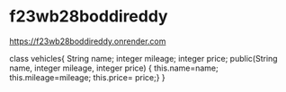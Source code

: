 # f23wb28boddireddy
https://f23wb28boddireddy.onrender.com

class vehicles{ String name; integer mileage; integer price; public(String name, integer mileage, integer price) { this.name=name; this.mileage=mileage; this.price= price;} }